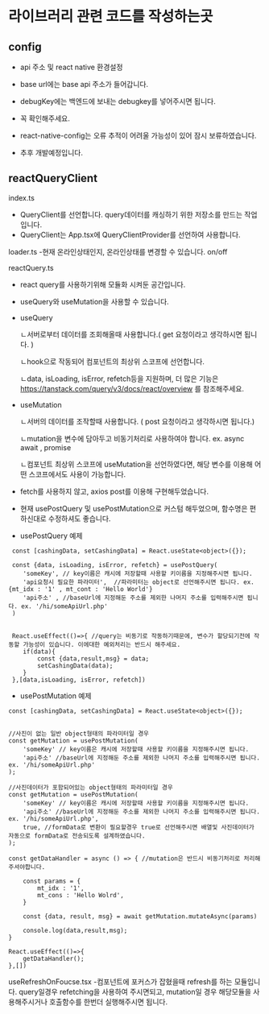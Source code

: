 # 라이브러리 관련 코드를 작성하는곳

## config
- api 주소 및 react native 환경설정


- base url에는 base api 주소가 들어갑니다.


- debugKey에는 백엔드에 보내는 debugkey를 넣어주시면 됩니다.


- 꼭 확인해주세요. 


- react-native-config는 오류 추적이 어려울 가능성이 있어 잠시 보류하였습니다.


- 추후 개발예정입니다.

## reactQueryClient
index.ts 
- QueryClient를 선언합니다. query데이터를 캐싱하기 위한 저장소를 만드는 작업입니다.
- QueryClient는 App.tsx에 QueryClientProvider를 선언하여 사용합니다.

loader.ts
-현재 온라인상태인지, 온라인상태를 변경할 수 있습니다. on/off

reactQuery.ts
- react query를 사용하기위해 모듈화 시켜둔 공간입니다.
- useQuery와 useMutation을 사용할 수 있습니다.

- useQuery


  ㄴ서버로부터 데이터를 조회해올때 사용합니다.( get 요청이라고 생각하시면 됩니다. )


  ㄴhook으로 작동되어 컴포넌트의 최상위 스코프에 선언합니다.


  ㄴdata, isLoading, isError, refetch등을 지원하며, 더 많은 기능은 https://tanstack.com/query/v3/docs/react/overview 를 참조해주세요.

- useMutation


  ㄴ서버의 데이터를 조작할때 사용합니다. ( post 요청이라고 생각하시면 됩니다.)


  ㄴmutation을 변수에 담아두고 비동기처리로 사용하여야 합니다. ex. async await , promise


  ㄴ컴포넌트 최상위 스코프에 useMutation을 선언하였다면, 해당 변수를 이용해 어떤 스코프에서도 사용이 가능합니다.

- fetch를 사용하지 않고, axios post를 이용해 구현해두었습니다.
- 현재 usePostQuery 및 usePostMutation으로 커스텀 해두었으며, 함수명은 편하신대로 수정하셔도 좋습니다.

- usePostQuery 예제
```
 const [cashingData, setCashingData] = React.useState<object>({});
 
 const {data, isLoading, isError, refetch} = usePostQuery(
    'someKey', // key이름은 캐시에 저장할때 사용할 키이름을 지정해주시면 됩니다. 
    'api요청시 필요한 파라미터',  //파라미터는 object로 선언해주시면 됩니다. ex. {mt_idx : '1' , mt_cont : 'Hello World'}
    'api주소' , //baseUrl에 지정해둔 주소를 제외한 나머지 주소를 입력해주시면 됩니다. ex. '/hi/someApiUrl.php'
 )


 React.useEffect(()=>{ //query는 비동기로 작동하기때문에, 변수가 할당되기전에 작동할 가능성이 있습니다. 이에대한 예외처리는 반드시 해주세요.
    if(data){
        const {data,result,msg} = data;
        setCashingData(data);
    }
 },[data,isLoading, isError, refetch])
```

- usePostMutation 예제
```
const [cashingData, setCashingData] = React.useState<object>({});


//사진이 없는 일반 object형태의 파라미터일 경우
const getMutation = usePostMutation(
    'someKey' // key이름은 캐시에 저장할때 사용할 키이름을 지정해주시면 됩니다.
    'api주소' //baseUrl에 지정해둔 주소를 제외한 나머지 주소를 입력해주시면 됩니다. ex. '/hi/someApiUrl.php'
);

//사진데이터가 포함되어있는 object형태의 파라미터일 경우
const getMutation = usePostMutation(
    'someKey' // key이름은 캐시에 저장할때 사용할 키이름을 지정해주시면 됩니다.
    'api주소' //baseUrl에 지정해둔 주소를 제외한 나머지 주소를 입력해주시면 됩니다. ex. '/hi/someApiUrl.php',
    true, //formData로 변환이 필요할경우 true로 선언해주시면 배열및 사진데이터가 자동으로 formData로 전송되도록 설계하였습니다.
);

const getDataHandler = async () => { //mutation은 반드시 비동기처리로 처리해주셔야합니다.

    const params = {
        mt_idx : '1',
        mt_cons : 'Hello Wolrd',
    }

    const {data, result, msg} = await getMutation.mutateAsync(params)

    console.log(data,result,msg);
}

React.useEffect(()=>{
    getDataHandler();
},[])
```

useRefreshOnFoucse.tsx
-컴포넌트에 포커스가 잡혔을때 refresh를 하는 모듈입니다. query일경우 refetching을 사용하여 주시면되고, mutation일 경우 해당모듈을 사용해주시거나 호출함수를 한번더 실행해주시면 됩니다.

